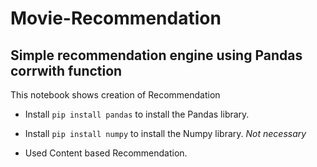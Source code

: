 # Movie-Recommendation
## Simple recommendation engine using Pandas corrwith function

This notebook shows creation of Recommendation 

* Install `pip install pandas` to install the Pandas library.

* Install `pip install numpy` to install the Numpy library. *Not necessary*

* Used Content based Recommendation.

